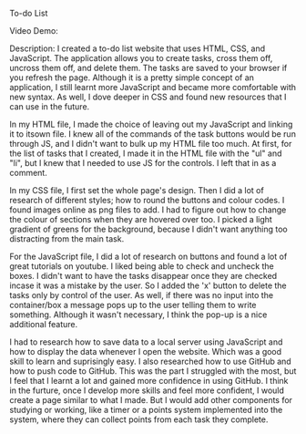 To-do List

Video Demo:  <URL HERE>

Description:
I created a to-do list website that uses HTML, CSS, and JavaScript. The application allows you to create tasks, cross them off, uncross them off, and delete them. The tasks are saved to your browser if you refresh the page. 
Although it is a pretty simple concept of an application, I still learnt more JavaScript and became more comfortable with new syntax. As well, I dove deeper in CSS and found new resources that I can use in the future. 

In my HTML file, I made the choice of leaving out my JavaScript and linking it to itsown file. I knew all of the commands of the task buttons would be run through JS, and I didn't want to bulk up my HTML file too much. At first, for the list of tasks that I created, I made it in the HTML file with the "ul" and "li", but I knew that I needed to use JS for the controls. I left that in as a comment. 

In my CSS file, I first set the whole page's design. Then I did a lot of research of different styles; how to round the buttons and colour codes. I found images online as png files to add. I had to figure out how to change the colour of sections when they are hovered over too. I picked a light gradient of greens for the background, because I didn't want anything too distracting from the main task. 

For the JavaScript file, I did a lot of research on buttons and found a lot of great tutorials on youtube. I liked being able to check and uncheck the boxes. I didn't want to have the tasks disappear once they are checked incase it was a mistake by the user. So I added the 'x' button to delete the tasks only by control of the user. As well, if there was no input into the container/box a message pops up to the user telling them to write something. Although it wasn't necessary, I think the pop-up is a nice additional feature.

I had to research how to save data to a local server using JavaScript and how to display the data whenever I open the website. Which was a good skill to learn and suprisingly easy.
I also researched how to use GitHub and how to push code to GitHub. This was the part I struggled with the most, but I feel that I learnt a lot and gained more confidence in using GitHub. 
I think in the furture, once I develop more skills and feel more confident, I would create a page similar to what I made. But I would add other components for studying or working, like a timer or a points system implemented into the system, where they can collect points from each task they complete.


